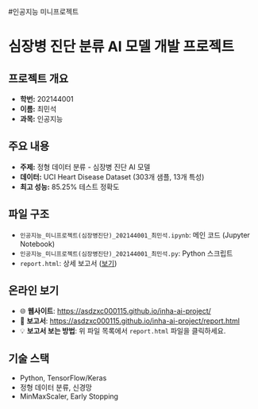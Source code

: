 #인공지능 미니프로젝트
# 심장병 진단 분류 AI 모델 개발 프로젝트

## 프로젝트 개요
- **학번:** 202144001
- **이름:** 최민석
- **과목:** 인공지능

## 주요 내용
- **주제:** 정형 데이터 분류 - 심장병 진단 AI 모델
- **데이터:** UCI Heart Disease Dataset (303개 샘플, 13개 특성)
- **최고 성능:** 85.25% 테스트 정확도

## 파일 구조
- `인공지능_미니프로젝트(심장병진단)_202144001_최민석.ipynb`: 메인 코드 (Jupyter Notebook)
- `인공지능_미니프로젝트(심장병진단)_202144001_최민석.py`: Python 스크립트
- `report.html`: 상세 보고서 ([보기](./report.html))
  
## 온라인 보기
- 🌐 **웹사이트**: https://asdzxc000115.github.io/inha-ai-project/
- 📄 **보고서**: https://asdzxc000115.github.io/inha-ai-project/report.html
- 💡 **보고서 보는 방법**: 위 파일 목록에서 `report.html` 파일을 클릭하세요.
  
## 기술 스택
- Python, TensorFlow/Keras
- 정형 데이터 분류, 신경망
- MinMaxScaler, Early Stopping
